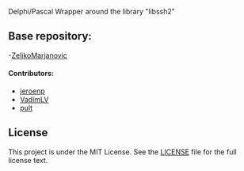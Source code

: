 Delphi/Pascal Wrapper around the library "libssh2"

## Base repository:

-[ZeljkoMarjanovic](https://bitbucket.org/ZeljkoMarjanovic/libssh2-delphi)
     
#### Contributors:
- [jeroenp](https://bitbucket.org/jeroenp/libssh2-delphi)
- [VadimLV](https://bitbucket.org/VadimLV/libssh2_delphi)
- [pult](https://github.com/pult/libssh2_delphi/)
       
## License

This project is under the MIT License. See the [LICENSE](http://www.mozilla.org/MPL/MPL-1.1.html) file for the full license text.
